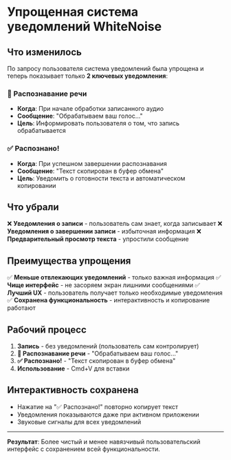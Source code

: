 # Упрощенная система уведомлений WhiteNoise

## Что изменилось

По запросу пользователя система уведомлений была упрощена и теперь показывает только **2 ключевых уведомления**:

### 🔄 Распознавание речи
- **Когда**: При начале обработки записанного аудио
- **Сообщение**: "Обрабатываем ваш голос..."
- **Цель**: Информировать пользователя о том, что запись обрабатывается

### ✅ Распознано!
- **Когда**: При успешном завершении распознавания
- **Сообщение**: "Текст скопирован в буфер обмена"
- **Цель**: Уведомить о готовности текста и автоматическом копировании

## Что убрали

❌ **Уведомления о записи** - пользователь сам знает, когда записывает
❌ **Уведомления о завершении записи** - избыточная информация
❌ **Предварительный просмотр текста** - упростили сообщение

## Преимущества упрощения

✅ **Меньше отвлекающих уведомлений** - только важная информация
✅ **Чище интерфейс** - не засоряем экран лишними сообщениями
✅ **Лучший UX** - пользователь получает только необходимые уведомления
✅ **Сохранена функциональность** - интерактивность и копирование работают

## Рабочий процесс

1. **Запись** - без уведомлений (пользователь сам контролирует)
2. **🔄 Распознавание речи** - "Обрабатываем ваш голос..."
3. **✅ Распознано!** - "Текст скопирован в буфер обмена"
4. **Использование** - Cmd+V для вставки

## Интерактивность сохранена

- Нажатие на "✅ Распознано!" повторно копирует текст
- Уведомления показываются даже при активном приложении
- Звуковые сигналы для всех уведомлений

---

**Результат**: Более чистый и менее навязчивый пользовательский интерфейс с сохранением всей функциональности. 